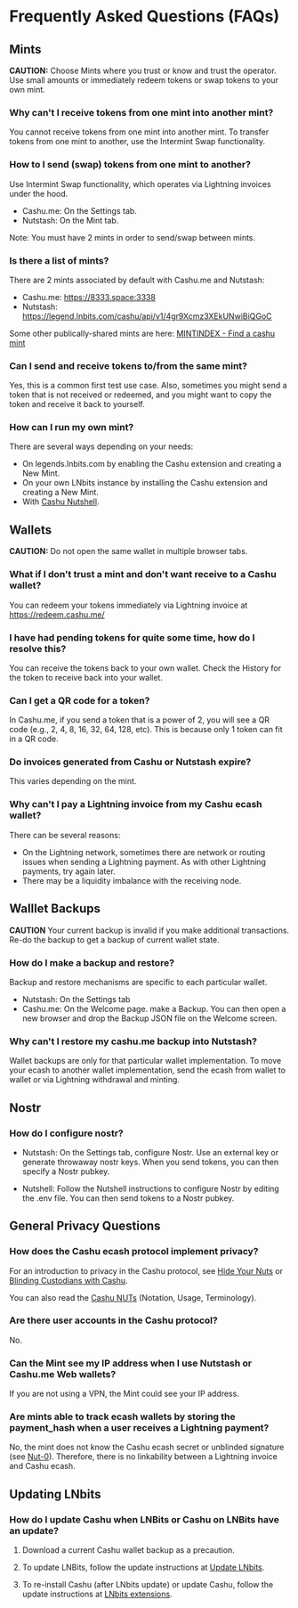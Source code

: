 
# Frequently Asked Questions (FAQs)

## Mints

**CAUTION:** Choose Mints where you trust or know and trust the operator.  Use small amounts or immediately redeem tokens or swap tokens to your own mint.

### Why can't I receive tokens from one mint into another mint?

You cannot receive tokens from one mint into another mint.  To transfer tokens from one mint to another, use the Intermint Swap functionality. 

### How to I send (swap) tokens from one mint to another?

Use Intermint Swap functionality, which operates via Lightning invoices under the hood.
* Cashu.me: On the Settings tab.
* Nutstash: On the Mint tab. 

Note: You must have 2 mints in order to send/swap between mints.

### Is there a list of mints?

There are 2 mints associated by default with Cashu.me and Nutstash: 
* Cashu.me:  https://8333.space:3338 
* Nutstash:  https://legend.lnbits.com/cashu/api/v1/4gr9Xcmz3XEkUNwiBiQGoC 

Some other publically-shared mints are here: [MINTINDEX - Find a cashu mint](https://mintindex.gandlaf.com)

### Can I send and receive tokens to/from the same mint?

Yes, this is a common first test use case.  Also, sometimes you might send a token that is not received or redeemed, and you might want to copy the token and receive it back to yourself.

### How can I run my own mint?

There are several ways depending on your needs:

* On legends.lnbits.com by enabling the Cashu extension and creating a New Mint.
* On your own LNbits instance by installing the Cashu extension and creating a New Mint.
* With [Cashu Nutshell](https://github.com/cashubtc/cashu).


## Wallets

**CAUTION:** Do not open the same wallet in multiple browser tabs.

###  What if I don't trust a mint and don't want receive to a Cashu wallet?

 You can redeem your tokens immediately via Lightning invoice at https://redeem.cashu.me/


###  I have had pending tokens for quite some time, how do I resolve this?

 You can receive the tokens back to your own wallet. Check the History for the token to receive back into your wallet.

###  Can I get a QR code for a token?

 In Cashu.me, if you send a token that is a power of 2, you will see a QR code (e.g., 2, 4, 8, 16, 32, 64, 128, etc). This is because only 1 token can fit in a QR code.

### Do invoices generated from Cashu or Nutstash expire?

 This varies depending on the mint. 


###  Why can't I pay a Lightning invoice from my Cashu ecash wallet? 

 There can be several reasons:
* On the Lightning network, sometimes there are network or routing issues when sending a Lightning payment. As with other Lightning payments, try again later. 
* There may be a liquidity imbalance with the receiving node. 

## Walllet Backups

**CAUTION** Your current backup is invalid if you make additional transactions.  Re-do the backup to get a backup of current wallet state.

###  How do I make a backup and restore?

  Backup and restore mechanisms are specific to each particular wallet.
* Nutstash: On the Settings tab
* Cashu.me: On the Welcome page. make a Backup.  You can then open a new browser and drop the Backup JSON file on the Welcome screen.  

### Why can't I restore my cashu.me backup into Nutstash? 

 Wallet backups are only for that particular wallet implementation. To move your ecash to another wallet implementation, send the ecash from wallet to wallet or via Lightning withdrawal and minting.

## Nostr

### How do I configure nostr?

* Nutstash: On the Settings tab, configure Nostr. Use an external key or generate throwaway nostr keys. When you send tokens, you can then specify a Nostr pubkey. 

* Nutshell: Follow the Nutshell instructions to configure Nostr by editing the .env file. You can then send tokens to a Nostr pubkey.

## General Privacy Questions

### How does the Cashu ecash protocol implement privacy?

 For an introduction to privacy in the Cashu protocol, see [Hide Your Nuts](http://lconf.gandlaf.com) or [Blinding Custodians with Cashu](https://www.youtube.com/watch?v=UNjVc-WYdgE&t=105s).  
 
 You can also read the [Cashu NUTs](https://github.com/cashubtc/nuts) (Notation, Usage, Terminology).

### Are there user accounts in the Cashu protocol?

 No.

### Can the Mint see my IP address when I use Nutstash or Cashu.me Web wallets?

 If you are not using a VPN, the Mint could see your IP address.

### Are mints able to track ecash wallets by storing the payment_hash when a user receives a Lightning payment?

 No, the mint does not know the Cashu ecash secret or unblinded signature (see [Nut-0](https://github.com/cashubtc/nuts/blob/main/00.md)). Therefore, there is no linkability between a Lightning invoice and Cashu ecash.  

## Updating LNbits

### How do I update Cashu when LNBits or Cashu on LNBits have an update?
1. Download a current Cashu wallet backup as a precaution.
2. To update LNBits, follow the update instructions at
[Update LNbits](https://github.com/lnbits/lnbits/wiki/LNbits-Documentation#install-options).

3. To re-install Cashu (after LNbits update) or update Cashu, follow the update instructions at
[LNbits extensions](https://github.com/lnbits/lnbits/wiki/LNbits-Extensions).

